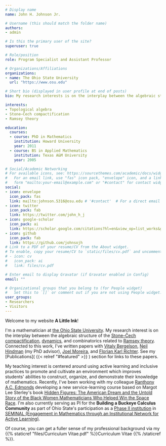 ```yaml
---
# Display name
name: John H. Johnson Jr.

# Username (this should match the folder name)
authors:
- admin

# Is this the primary user of the site?
superuser: true

# Role/position
role: Program Specialist and Assistant Professor

# Organizations/Affiliations
organizations:
- name: The Ohio State University
  url: "https://www.osu.edu"

# Short bio (displayed in user profile at end of posts)
bio: My research interests is on the interplay between the algebraic structure of the [Stone–Čech compactification](https://en.wikipedia.org/wiki/Stone–Čech_compactification), [dynamics](https://en.wikipedia.org/wiki/Dynamical_system), and combinatorics related to [Ramsey theory](https://en.wikipedia.org/wiki/Ramsey_theory).

interests:
- Topological algebra
- Stone–Čech compactification
- Ramsey theory

education:
  courses:
  - course: PhD in Mathematics
    institution: Howard University
    year: 2011
  - course: BS in Applied Mathematics
    institution: Texas A&M University
    year: 2005

# Social/Academic Networking
# For available icons, see: https://sourcethemes.com/academic/docs/widgets/#icons
#   For an email link, use "fas" icon pack, "envelope" icon, and a link in the
#   form "mailto:your-email@example.com" or "#contact" for contact widget.
social:
- icon: envelope
  icon_pack: fas
  link: mailto:johnson.5316@osu.edu # '#contact'  # For a direct email link, use "mailto:test@example.org".
- icon: twitter
  icon_pack: fab
  link: https://twitter.com/john_h_j
- icon: google-scholar
  icon_pack: ai
  link: https://scholar.google.com/citations?hl=en&view_op=list_works&gmla=AJsN-F5LAWqxi8ouJOvNFO8Zj43_FyTgJWZ7ZODai5eNWNDZ9sauHqde9GpbweLKwsXyARJ56D2BL53ec5U19Xxii12b3uUOLGLDnp9BZryE5MIhMBfwK-Q&user=JzB6vYoAAAAJ
- icon: github
  icon_pack: fab
  link: https://github.com/johnsojh
# Link to a PDF of your resume/CV from the About widget.
# To enable, copy your resume/CV to `static/files/cv.pdf` and uncomment the lines below.
# - icon: cv
#   icon_pack: ai
#   link: files/cv.pdf

# Enter email to display Gravatar (if Gravatar enabled in Config)
email: ""

# Organizational groups that you belong to (for People widget)
#   Set this to `[]` or comment out if you are not using People widget.
user_groups:
- Researchers
- Visitors
---
```

Welcome to my website **A Little Ink**!

I'm a mathematician at [the Ohio State University][osu]. My research interest is on the interplay between the algebraic structure of the [Stone–Čech compactification][SC], [dynamics][dynamics], and combinatorics related to [Ramsey theory][Ramsey theory]. Connected to this work, I've written papers with [Vitaly Bergelson][VB], [Neil Hindman][NH] (my PhD advisor), [Joel Moreira][JM], and [Florian Karl Richter][FKR]. See my [Publications]( {{< relref "#featured" >}} ) section for links to these papers.


[osu]: https://math.osu.edu
[SC]: https://en.wikipedia.org/wiki/Stone–Čech_compactification
[dynamics]: https://en.wikipedia.org/wiki/Dynamical_system
[Ramsey theory]: https://en.wikipedia.org/wiki/Ramsey_theory
[NH]: http://nhindman.us
[VB]: https://people.math.osu.edu/bergelson.1/
[JM]: https://sites.math.northwestern.edu/~jmoreira/
[FKR]: https://sites.math.northwestern.edu/~fkr/

 My teaching interest is centered around using active learning and inclusive practices to promote and cultivate an environment which improves students' abilities to construct, organize, and demonstrate their knowledge of mathematics. Recently, I've been working with my colleague [Ranthony A.C. Edmonds][RC] developing a new service-learning course based on Margot Lee Sterley's book [Hidden Figures: The American Dream and the Untold Story of the Black Women Mathematicians Who Helped Win the Space Race][HF]. I'm also currently serving as PI for the **Building a Buckeye Calculus Community** as part of Ohio State's participation as a [Phase II institution](https://www.aplu.org/projects-and-initiatives/stem-education/seminal/phaseII.html) in [SEMINAL (Engagement in Mathematics through an Institutional Network for Active Learning)][SEMINAL].

[RC]: http://www.ranthonyedmonds.com
[HF]: https://www.amazon.com/Hidden-Figures-American-Untold-Mathematicians/dp/0062363603
[SEMINAL]: https://www.aplu.org/projects-and-initiatives/stem-education/seminal/

Of course, you can get a fuller sense of my professional background via my {{% staticref "files/Curriculum Vitae.pdf" %}}Curriculum Vitae {{% /staticref %}}.
